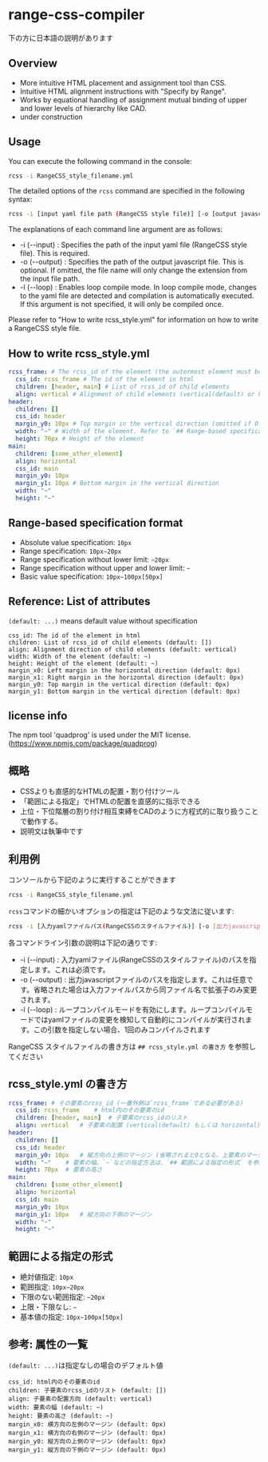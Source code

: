 # range-css-compiler

下の方に日本語の説明があります

## Overview
- More intuitive HTML placement and assignment tool than CSS.
- Intuitive HTML alignment instructions with "Specify by Range".
- Works by equational handling of assignment mutual binding of upper and lower levels of hierarchy like CAD.
- under construction

## Usage
You can execute the following command in the console:
```sh
rcss -i RangeCSS_style_filename.yml
```

The detailed options of the `rcss` command are specified in the following syntax:

```sh
rcss -i [input yaml file path (RangeCSS style file)] [-o [output javascript file path]] [-l]
```

The explanations of each command line argument are as follows:

- -i (--input) : Specifies the path of the input yaml file (RangeCSS style file). This is required.
- -o (--output) : Specifies the path of the output javascript file. This is optional. If omitted, the file name will only change the extension from the input file path.
- -l (--loop) : Enables loop compile mode. In loop compile mode, changes to the yaml file are detected and compilation is automatically executed. If this argument is not specified, it will only be compiled once.

Please refer to "How to write rcss_style.yml" for information on how to write a RangeCSS style file.

## How to write rcss_style.yml
```yaml
rcss_frame: # The rcss_id of the element (the outermost element must be 'rcss_frame')
  css_id: rcss_frame # The id of the element in html
  children: [header, main] # List of rcss_id of child elements
  align: vertical # Alignment of child elements (vertical(default) or horizontal)
header:
  children: []
  css_id: header
  margin_y0: 10px # Top margin in the vertical direction (omitted if 0. Not shared with the top element's margin)
  width: "~" # Width of the element. Refer to `## Range-based specification format` for the method of specifying it.
  height: 70px # Height of the element
main:
  children: [some_other_element]
  align: horizontal
  css_id: main
  margin_y0: 10px
  margin_y1: 10px # Bottom margin in the vertical direction
  width: "~"
  height: "~"
```

## Range-based specification format

- Absolute value specification: `10px`
- Range specification: `10px~20px`
- Range specification without lower limit: `~20px`
- Range specification without upper and lower limit: `~`
- Basic value specification: `10px~100px[50px]`

## Reference: List of attributes
`(default: ...)` means default value without specification
```
css_id: The id of the element in html
children: List of rcss_id of child elements (default: [])
align: Alignment direction of child elements (default: vertical)
width: Width of the element (default: ~)
height: Height of the element (default: ~)
margin_x0: Left margin in the horizontal direction (default: 0px)
margin_x1: Right margin in the horizontal direction (default: 0px)
margin_y0: Top margin in the vertical direction (default: 0px)
margin_y1: Bottom margin in the vertical direction (default: 0px)
```

## license info
The npm tool 'quadprog' is used under the MIT license. (https://www.npmjs.com/package/quadprog)


## 概略
- CSSよりも直感的なHTMLの配置・割り付けツール
- 「範囲による指定」でHTMLの配置を直感的に指示できる
- 上位・下位階層の割り付け相互束縛をCADのように方程式的に取り扱うことで動作する。
- 説明文は執筆中です

## 利用例
コンソールから下記のように実行することができます
```sh
rcss -i RangeCSS_style_filename.yml
```

`rcss`コマンドの細かいオプションの指定は下記のような文法に従います:
```sh
rcss -i [入力yamlファイルパス(RangeCSSのスタイルファイル)] [-o [出力javascriptファイルパス]] [-l]
```

各コマンドライン引数の説明は下記の通りです:

- -i (--input) : 入力yamlファイル(RangeCSSのスタイルファイル)のパスを指定します。これは必須です。
- -o (--output) : 出力javascriptファイルのパスを指定します。これは任意です。省略された場合は入力ファイルパスから同ファイル名で拡張子のみ変更されます。
- -l (--loop) : ループコンパイルモードを有効にします。ループコンパイルモードではyamlファイルの変更を検知して自動的にコンパイルが実行されます。この引数を指定しない場合、1回のみコンパイルされます

RangeCSS スタイルファイルの書き方は `## rcss_style.yml の書き方` を参照してください

## rcss_style.yml の書き方
```yaml
rcss_frame:	# その要素のrcss_id (一番外側は`rcss_frame`である必要がある)
  css_id: rcss_frame	# html内のその要素のid
  children: [header, main]	# 子要素のrcss_idのリスト
  align: vertical	# 子要素の配置 (vertical(default) もしくは horizontal)
header:
  children: []
  css_id: header
  margin_y0: 10px	# 縦方向の上側のマージン (省略されると0となる。上要素のマージンと共有されない)
  width: "~"	# 要素の幅。`~`などの指定方法は、`## 範囲による指定の形式` を参照
  height: 70px	# 要素の高さ
main:
  children: [some_other_element]
  align: horizontal
  css_id: main
  margin_y0: 10px
  margin_y1: 10px	# 縦方向の下側のマージン
  width: "~"
  height: "~"
```

## 範囲による指定の形式
- 絶対値指定: `10px`
- 範囲指定: `10px~20px`
- 下限のない範囲指定: `~20px`
- 上限・下限なし: `~`
- 基本値の指定: `10px~100px[50px]`

## 参考: 属性の一覧
`(default: ...)`は指定なしの場合のデフォルト値

```
css_id: html内のその要素のid
children: 子要素のrcss_idのリスト (default: [])
align: 子要素の配置方向 (default: vertical)
width: 要素の幅 (default: ~)
height: 要素の高さ (default: ~)
margin_x0: 横方向の左側のマージン (default: 0px)
margin_x1: 横方向の右側のマージン (default: 0px)
margin_y0: 縦方向の上側のマージン (default: 0px)
margin_y1: 縦方向の下側のマージン (default: 0px)
```
